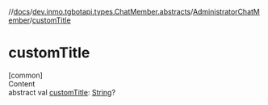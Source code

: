 //[docs](../../../index.md)/[dev.inmo.tgbotapi.types.ChatMember.abstracts](../index.md)/[AdministratorChatMember](index.md)/[customTitle](custom-title.md)



# customTitle  
[common]  
Content  
abstract val [customTitle](custom-title.md): [String](https://kotlinlang.org/api/latest/jvm/stdlib/kotlin/-string/index.html)?  



